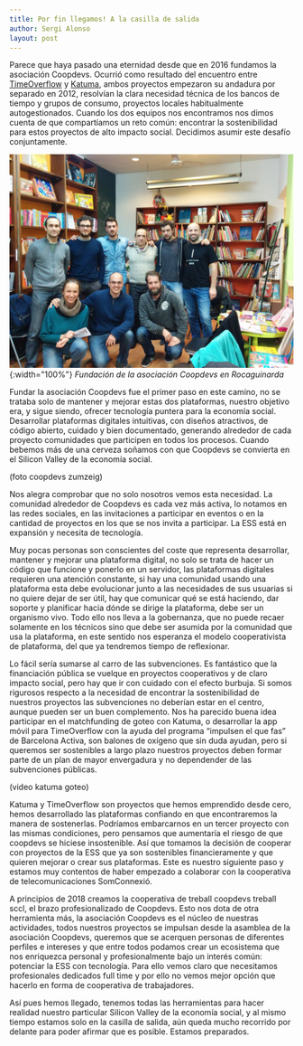 ```yaml
---
title: Por fin llegamos! A la casilla de salida
author: Sergi Alonso
layout: post
---
```

Parece que haya pasado una eternidad desde que en 2016 fundamos la asociación Coopdevs. Ocurrió como resultado del encuentro entre [TimeOverflow](https://www.timeoverflow.org/) y [Katuma](http://katuma.org/), ambos proyectos empezaron su andadura por separado en 2012, resolvían la clara necesidad técnica de los bancos de tiempo y grupos de consumo, proyectos locales habitualmente autogestionados. Cuando los dos equipos nos encontramos nos dimos cuenta de que compartíamos un reto común: encontrar la sostenibilidad para estos proyectos de alto impacto social. Decidimos asumir este desafío conjuntamente. 

![Fundación de la asociación Coopdevs en Rocaguinarda](/assets/post_images/2018/rocaguinarda_2016.jpg){:width="100%"}
*Fundación de la asociación Coopdevs en Rocaguinarda*

Fundar la asociación Coopdevs fue el primer paso en este camino, no se trataba solo de mantener y mejorar estas dos plataformas, nuestro objetivo era, y sigue siendo, ofrecer tecnología puntera para la economía social. Desarrollar plataformas digitales intuitivas, con diseños atractivos, de código abierto, cuidado y bien documentado, generando alrededor de cada proyecto comunidades que participen en todos los procesos. Cuando bebemos más de una cerveza soñamos con que Coopdevs se convierta en el Silicon Valley de la economía social.

(foto coopdevs zumzeig)

Nos alegra comprobar que no solo nosotros vemos esta necesidad. La comunidad alrededor de Coopdevs es cada vez más activa, lo notamos en las redes sociales, en las invitaciones a participar en eventos o en la cantidad de proyectos en los que se nos invita a participar. La ESS está en expansión y necesita de tecnología. 

Muy pocas personas son conscientes del coste que representa desarrollar, mantener y mejorar una plataforma digital, no solo se trata de hacer un código que funcione y ponerlo en un servidor, las plataformas digitales requieren una atención constante, si hay una comunidad usando una plataforma esta debe evolucionar junto a las necesidades de sus usuarias si no quiere dejar de ser útil, hay que comunicar qué se está haciendo, dar soporte y planificar hacia dónde se dirige la plataforma, debe ser un organismo vivo. Todo ello nos lleva a la gobernanza, que no puede recaer solamente en los técnicos sino que debe ser asumida por la comunidad que usa la plataforma, en este sentido nos esperanza el modelo cooperativista de plataforma, del que ya tendremos tiempo de reflexionar. 

Lo fácil sería sumarse al carro de las subvenciones. Es fantástico que la financiación pública se vuelque en proyectos cooperativos y de claro impacto social, pero hay que ir con cuidado con el efecto burbuja. Si somos rigurosos respecto a la necesidad de encontrar la sostenibilidad de nuestros proyectos las subvenciones no deberían estar en el centro, aunque pueden ser un buen complemento. Nos ha parecido buena idea participar en el matchfunding de goteo con Katuma, o desarrollar la app móvil para TimeOverflow con la ayuda del programa “impulsen el que fas” de Barcelona Activa, son balones de oxígeno que sin duda ayudan, pero si queremos ser sostenibles a largo plazo nuestros proyectos deben formar parte de un plan de mayor envergadura y no dependender de las subvenciones públicas. 

(video katuma goteo)

Katuma y TimeOverflow son proyectos que hemos emprendido desde cero, hemos desarrollado las plataformas confiando en que encontraremos la manera de sostenerlas. Podríamos embarcarnos en un tercer proyecto con las mismas condiciones, pero pensamos que aumentaría el riesgo de que coopdevs se hiciese insostenible. Así que tomamos la decisión de cooperar con proyectos de la ESS que ya son sostenibles financieramente y que quieren mejorar o crear sus plataformas. Este es nuestro siguiente paso y estamos muy contentos de haber empezado a colaborar con la cooperativa de telecomunicaciones SomConnexió.

A principios de 2018 creamos la cooperativa de treball coopdevs treball sccl, el brazo profesionalizado de Coopdevs. Esto nos dota de otra herramienta más, la asociación Coopdevs es el núcleo de nuestras actividades, todos nuestros proyectos se impulsan desde la asamblea de la asociación Coopdevs, queremos que se acerquen personas de diferentes perfiles e intereses y que entre todos podamos crear un ecosistema que nos enriquezca personal y profesionalmente bajo un interés común: potenciar la ESS con tecnología. Para ello vemos claro que necesitamos profesionales dedicados full time y por ello no vemos mejor opción que hacerlo en forma de cooperativa de trabajadores. 

Así pues hemos llegado, tenemos todas las herramientas para hacer realidad nuestro particular Silicon Valley de la economía social, y al mismo tiempo estamos solo en la casilla de salida, aún queda mucho recorrido por delante para poder afirmar que es posible. Estamos preparados.
